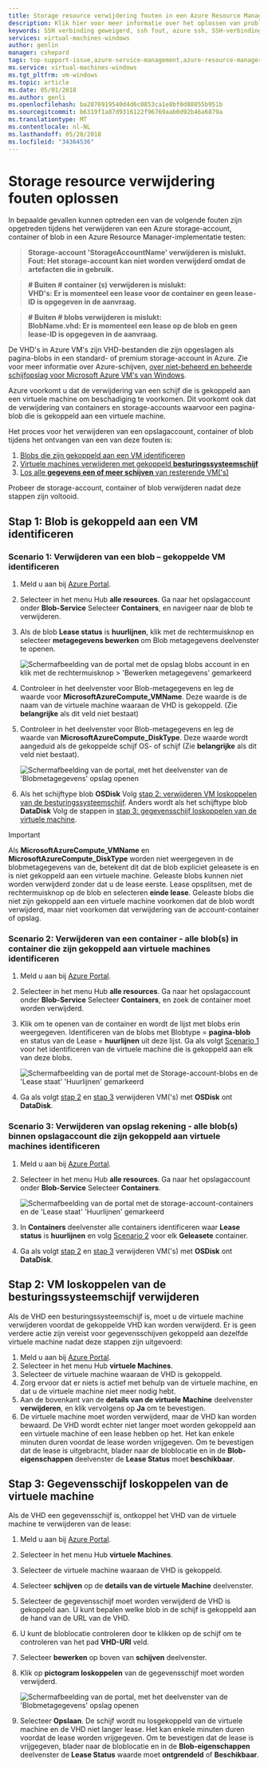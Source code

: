 ```yaml
---
title: Storage resource verwijdering fouten in een Azure Resource Manager-implementatie op Windows-VM's oplossen | Microsoft Docs
description: Klik hier voor meer informatie over het oplossen van problemen bij het verwijderen van opslagbronnen met gekoppelde VHD's.
keywords: SSH verbinding geweigerd, ssh fout, azure ssh, SSH-verbinding is mislukt
services: virtual-machines-windows
author: genlin
manager: cshepard
tags: top-support-issue,azure-service-management,azure-resource-manager
ms.service: virtual-machines-windows
ms.tgt_pltfrm: vm-windows
ms.topic: article
ms.date: 05/01/2018
ms.author: genli
ms.openlocfilehash: ba2876919540d4d6c0853ca1e8bf0d88855b951b
ms.sourcegitcommit: b6319f1a87d9316122f96769aab0d92b46a6879a
ms.translationtype: MT
ms.contentlocale: nl-NL
ms.lasthandoff: 05/20/2018
ms.locfileid: "34364536"
---
```

# <a name="troubleshoot-storage-resource-deletion-errors"></a>Storage resource verwijdering fouten oplossen

In bepaalde gevallen kunnen optreden een van de volgende fouten zijn opgetreden tijdens het verwijderen van een Azure storage-account, container of blob in een Azure Resource Manager-implementatie testen:

>**Storage-account 'StorageAccountName' verwijderen is mislukt. Fout: Het storage-account kan niet worden verwijderd omdat de artefacten die in gebruik.**

>**# Buiten # container (s) verwijderen is mislukt:<br>VHD's: Er is momenteel een lease voor de container en geen lease-ID is opgegeven in de aanvraag.**

>**# Buiten # blobs verwijderen is mislukt:<br>BlobName.vhd: Er is momenteel een lease op de blob en geen lease-ID is opgegeven in de aanvraag.**

De VHD's in Azure VM's zijn VHD-bestanden die zijn opgeslagen als pagina-blobs in een standard- of premium storage-account in Azure. Zie voor meer informatie over Azure-schijven, [over niet-beheerd en beheerde schijfopslag voor Microsoft Azure VM's van Windows](about-disks-and-vhds.md). 

Azure voorkomt u dat de verwijdering van een schijf die is gekoppeld aan een virtuele machine om beschadiging te voorkomen. Dit voorkomt ook dat de verwijdering van containers en storage-accounts waarvoor een pagina-blob die is gekoppeld aan een virtuele machine. 

Het proces voor het verwijderen van een opslagaccount, container of blob tijdens het ontvangen van een van deze fouten is: 
1. [Blobs die zijn gekoppeld aan een VM identificeren](#step-1-identify-blobs-attached-to-a-vm)
2. [Virtuele machines verwijderen met gekoppeld **besturingssysteemschijf**](#step-2-delete-vm-to-detach-os-disk)
3. [Los alle **gegevens een of meer schijven** van resterende VM('s)](#step-3-detach-data-disk-from-the-vm)

Probeer de storage-account, container of blob verwijderen nadat deze stappen zijn voltooid.

## <a name="step-1-identify-blob-attached-to-a-vm"></a>Stap 1: Blob is gekoppeld aan een VM identificeren

### <a name="scenario-1-deleting-a-blob--identify-attached-vm"></a>Scenario 1: Verwijderen van een blob – gekoppelde VM identificeren
1. Meld u aan bij [Azure Portal](https://portal.azure.com).
2. Selecteer in het menu Hub **alle resources**. Ga naar het opslagaccount onder **Blob-Service** Selecteer **Containers**, en navigeer naar de blob te verwijderen.
3. Als de blob **Lease status** is **huurlijnen**, klik met de rechtermuisknop en selecteer **metagegevens bewerken** om Blob metagegevens deelvenster te openen. 

    ![Schermafbeelding van de portal met de opslag blobs account in en klik met de rechtermuisknop > 'Bewerken metagegevens' gemarkeerd](./media/troubleshoot-vhds/utd-edit-metadata-sm.png)

4. Controleer in het deelvenster voor Blob-metagegevens en leg de waarde voor **MicrosoftAzureCompute_VMName**. Deze waarde is de naam van de virtuele machine waaraan de VHD is gekoppeld. (Zie **belangrijke** als dit veld niet bestaat)
5. Controleer in het deelvenster voor Blob-metagegevens en leg de waarde van **MicrosoftAzureCompute_DiskType**. Deze waarde wordt aangeduid als de gekoppelde schijf OS- of schijf (Zie **belangrijke** als dit veld niet bestaat). 

     ![Schermafbeelding van de portal, met het deelvenster van de 'Blobmetagegevens' opslag openen](./media/troubleshoot-vhds/utd-blob-metadata-sm.png)

6. Als het schijftype blob **OSDisk** Volg [stap 2: verwijderen VM loskoppelen van de besturingssysteemschijf](#step-2-delete-vm-to-detach-os-disk). Anders wordt als het schijftype blob **DataDisk** Volg de stappen in [stap 3: gegevensschijf loskoppelen van de virtuele machine](#step-3-detach-data-disk-from-the-vm). 

> [!IMPORTANT]
> Als **MicrosoftAzureCompute_VMName** en **MicrosoftAzureCompute_DiskType** worden niet weergegeven in de blobmetagegevens van de, betekent dit dat de blob expliciet geleasete is en is niet gekoppeld aan een virtuele machine. Geleaste blobs kunnen niet worden verwijderd zonder dat u de lease eerste. Lease opsplitsen, met de rechtermuisknop op de blob en selecteren **einde lease**. Geleaste blobs die niet zijn gekoppeld aan een virtuele machine voorkomen dat de blob wordt verwijderd, maar niet voorkomen dat verwijdering van de account-container of opslag.

### <a name="scenario-2-deleting-a-container---identify-all-blobs-within-container-that-are-attached-to-vms"></a>Scenario 2: Verwijderen van een container - alle blob(s) in container die zijn gekoppeld aan virtuele machines identificeren
1. Meld u aan bij [Azure Portal](https://portal.azure.com).
2. Selecteer in het menu Hub **alle resources**. Ga naar het opslagaccount onder **Blob-Service** Selecteer **Containers**, en zoek de container moet worden verwijderd.
3. Klik om te openen van de container en wordt de lijst met blobs erin weergegeven. Identificeren van de blobs met Blobtype = **pagina-blob** en status van de Lease = **huurlijnen** uit deze lijst. Ga als volgt [Scenario 1](#step-1-identify-blobs-attached-to-a-vm) voor het identificeren van de virtuele machine die is gekoppeld aan elk van deze blobs.

    ![Schermafbeelding van de portal met de Storage-account-blobs en de 'Lease staat' 'Huurlijnen' gemarkeerd](./media/troubleshoot-vhds/utd-disks-sm.png)

4. Ga als volgt [stap 2](#step-2-delete-vm-to-detach-os-disk) en [stap 3](#step-3-detach-data-disk-from-the-vm) verwijderen VM('s) met **OSDisk** ont **DataDisk**. 

### <a name="scenario-3-deleting-storage-account---identify-all-blobs-within-storage-account-that-are-attached-to-vms"></a>Scenario 3: Verwijderen van opslag rekening - alle blob(s) binnen opslagaccount die zijn gekoppeld aan virtuele machines identificeren
1. Meld u aan bij [Azure Portal](https://portal.azure.com).
2. Selecteer in het menu Hub **alle resources**. Ga naar het opslagaccount onder **Blob-Service** Selecteer **Containers**.

    ![Schermafbeelding van de portal met de storage-account-containers en de 'Lease staat' 'Huurlijnen' gemarkeerd](./media/troubleshoot-vhds/utd-containers-sm.png)

3. In **Containers** deelvenster alle containers identificeren waar **Lease status** is **huurlijnen** en volg [Scenario 2](#scenario-2-deleting-a-container---identify-all-blobs-within-container-that-are-attached-to-vms) voor elk  **Geleasete** container.
4. Ga als volgt [stap 2](#step-2-delete-vm-to-detach-os-disk) en [stap 3](#step-3-detach-data-disk-from-the-vm) verwijderen VM('s) met **OSDisk** ont **DataDisk**. 

## <a name="step-2-delete-vm-to-detach-os-disk"></a>Stap 2: VM loskoppelen van de besturingssysteemschijf verwijderen
Als de VHD een besturingssysteemschijf is, moet u de virtuele machine verwijderen voordat de gekoppelde VHD kan worden verwijderd. Er is geen verdere actie zijn vereist voor gegevensschijven gekoppeld aan dezelfde virtuele machine nadat deze stappen zijn uitgevoerd:

1. Meld u aan bij [Azure Portal](https://portal.azure.com).
2. Selecteer in het menu Hub **virtuele Machines**.
3. Selecteer de virtuele machine waaraan de VHD is gekoppeld.
4. Zorg ervoor dat er niets is actief met behulp van de virtuele machine, en dat u de virtuele machine niet meer nodig hebt.
5. Aan de bovenkant van de **details van de virtuele Machine** deelvenster **verwijderen**, en klik vervolgens op **Ja** om te bevestigen.
6. De virtuele machine moet worden verwijderd, maar de VHD kan worden bewaard. De VHD wordt echter niet langer moet worden gekoppeld aan een virtuele machine of een lease hebben op het. Het kan enkele minuten duren voordat de lease worden vrijgegeven. Om te bevestigen dat de lease is uitgebracht, blader naar de bloblocatie en in de **Blob-eigenschappen** deelvenster de **Lease Status** moet **beschikbaar**.

## <a name="step-3-detach-data-disk-from-the-vm"></a>Stap 3: Gegevensschijf loskoppelen van de virtuele machine
Als de VHD een gegevensschijf is, ontkoppel het VHD van de virtuele machine te verwijderen van de lease:

1. Meld u aan bij [Azure Portal](https://portal.azure.com).
2. Selecteer in het menu Hub **virtuele Machines**.
3. Selecteer de virtuele machine waaraan de VHD is gekoppeld.
4. Selecteer **schijven** op de **details van de virtuele Machine** deelvenster.
5. Selecteer de gegevensschijf moet worden verwijderd de VHD is gekoppeld aan. U kunt bepalen welke blob in de schijf is gekoppeld aan de hand van de URL van de VHD.
6. U kunt de bloblocatie controleren door te klikken op de schijf om te controleren van het pad **VHD-URI** veld.
7. Selecteer **bewerken** op boven van **schijven** deelvenster.
8. Klik op **pictogram loskoppelen** van de gegevensschijf moet worden verwijderd.

     ![Schermafbeelding van de portal, met het deelvenster van de 'Blobmetagegevens' opslag openen](./media/troubleshoot-vhds/utd-vm-disks-edit.png)

9. Selecteer **Opslaan**. De schijf wordt nu losgekoppeld van de virtuele machine en de VHD niet langer lease. Het kan enkele minuten duren voordat de lease worden vrijgegeven. Om te bevestigen dat de lease is vrijgegeven, blader naar de bloblocatie en in de **Blob-eigenschappen** deelvenster de **Lease Status** waarde moet **ontgrendeld** of **Beschikbaar**.

[Storage deletion errors in Resource Manager deployment]: #storage-delete-errors-in-rm

